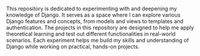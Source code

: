 This repository is dedicated to experimenting with and deepening my knowledge of Django. It serves as a space where I can explore various Django features and concepts, from models and views to templates and authentication. The projects in this repository are designed to help me apply theoretical learning and test out different functionalities in real-world scenarios. Each experiment helps me build my skills and understanding of Django while working on practical, hands-on projects.

